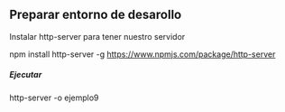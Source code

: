 ## Preparar entorno de desarollo

Instalar http-server para tener nuestro servidor

npm install http-server -g
https://www.npmjs.com/package/http-server

##### Ejecutar
http-server -o ejemplo9
